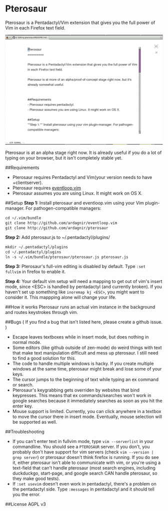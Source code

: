 Pterosaur
=========

Pterosaur is a Pentadactyl/Vim extension that gives you the full power of Vim in each Firefox text field.

![Demo](/pterosaur_demo.gif?raw=true)

Pterosaur is at an alpha stage right now. It is already useful if you do a lot of typing on your browser, but it isn't completely stable yet.


##Requirements
- Pterosaur requires Pentadactyl and Vim(your version needs to have +clientserver).
- Pterosaur requires [eventloop.vim](https://github.com/ardagnir/eventloop.vim)
- Pterosaur assumes you are using Linux. It might work on OS X.

##Setup
**Step 1:** Install pterosaur and eventloop.vim using your Vim plugin-manager. For pathogen-compatible managers:

    cd ~/.vim/bundle
    git clone http://github.com/ardagnir/eventloop.vim
    git clone http://github.com/ardagnir/pterosaur
    
**Step 2:** Add pterosaur.js to ~/.pentadactyl/plugins/

    mkdir ~/.pentadactyl/plugins
    cd ~/.pentadactyl/plugins
    ln -s ~/.vim/bundle/pterosaur/pterosaur.js pterosaur.js

**Step 3:** Pterosaur's full-vim editing is disabled by default. Type `:set fullvim` in firefox to enable it.

**Step 4:** Your default vim setup will need a mapping to get out of vim's insert mode, since \<ESC\> is handled by pentadactyl (and currently broken).
If you haven't set up something like `inoremap kj <ESC>`, you might want to consider it. This mappping alone will change your life.

##How it works
Pterosaur runs an actual vim instance in the background and routes keystrokes through vim.

##Bugs
( If you find a bug that isn't listed here, please create a github issue. )

- Escape leaves textboxes while in insert mode, but does nothing in normal mode.
- Some editors (like github outside of zen-mode) do weird things with text that make text manipulation difficult and mess up pterosaur. I still need to find a good solution for this. 
- The code to handle multiple windows is hacky. If you create multiple windows at the same time, pterosaur might break and lose some of your keys.
- The cursor jumps to the beginning of text while typing an ex command or search.
- Pterosaur's keygrabbing gets overriden by websites that bind keypresses. This means that ex commands/searches won't work in google searches because it immediately searches as soon as you hit the enter key.
- Mouse support is limited. Currently, you can click anywhere in a textbox to move the cursor there in insert mode. Eventually, mouse selection will be supported as well.

##Troubleshooting
- If you can't enter text in fullvim mode, type `vim --serverlist` in your commandline. You should see a `PTEROSAUR` server. If you don't, you probably don't have support for vim servers (check `vim --version | grep server`) or pterosaur doesn't think firefox is running. If you do see it, either pterosaur isn't able to communicate with vim, or you're using a text-field that can't handle pterosaur (most search engines, including duckduckgo, start-page, and google search CAN handle pterosaur, so they make good tests).
- If `:set usevim` doesn't even work in pentadactyl, there's a problem on the pentadactyl side. Type `:messages` in pentadactyl and it should tell you the error.

##License
AGPL v3
